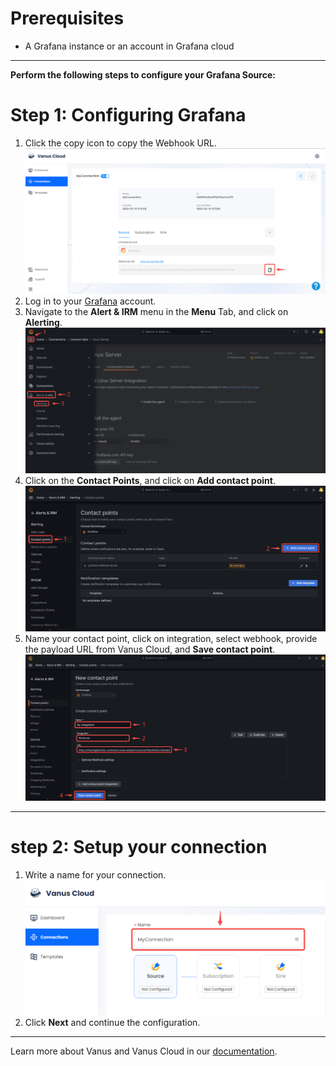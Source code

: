 #
# Prerequisites

- A Grafana instance or an account in Grafana cloud

---

**Perform the following steps to configure your Grafana Source:**

# Step 1: Configuring Grafana

1. Click the copy icon to copy the Webhook URL.
   ![](images/copy%20webhook%20url.png)
2. Log in to your [Grafana](https://grafana.com) account.
3. Navigate to the **Alert & IRM** menu in the **Menu** Tab, and click on **Alerting**.
![img.png](images/alert.png)
4. Click on the **Contact Points**, and click on **Add contact point**.
![img_1.png](images/add%20contacts.png)
5. Name your contact point, click on integration, select webhook, provide the payload URL from Vanus Cloud, and **Save contact point**.
![img_2.png](images/save%20contact.png)

---
# step 2: Setup your connection

1.  Write a name for your connection.
    ![img.png](images/1..png)
2. Click **Next** and continue the configuration.

---

Learn more about Vanus and Vanus Cloud in our [documentation](https://docs.vanus.ai).
